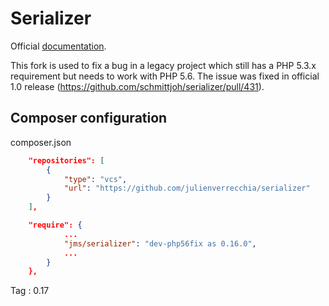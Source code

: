 Serializer
==========

Official [documentation](http://jmsyst.com/libs/serializer).

This fork is used to fix a bug in a legacy project which still has a PHP 5.3.x requirement but needs to work with PHP 5.6.
The issue was fixed in official 1.0 release (https://github.com/schmittjoh/serializer/pull/431).

## Composer configuration

composer.json
```json
    "repositories": [
        {
            "type": "vcs",
            "url": "https://github.com/julienverrecchia/serializer"
        }
    ],
```

```json
    "require": {
            ...
            "jms/serializer": "dev-php56fix as 0.16.0",
            ...
        }
    },
```

Tag : 0.17